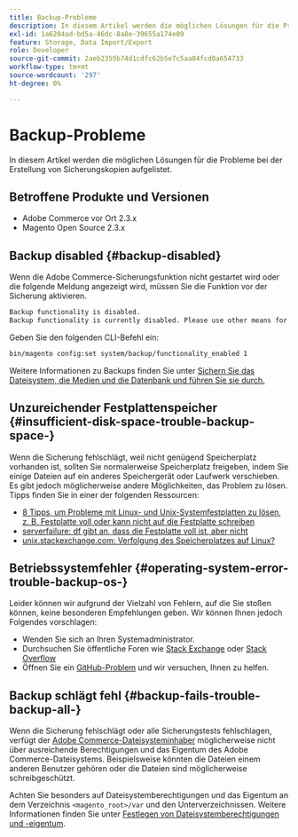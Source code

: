 ```yaml
---
title: Backup-Probleme
description: In diesem Artikel werden die möglichen Lösungen für die Probleme bei der Erstellung von Sicherungskopien aufgelistet.
exl-id: 1a6204ad-bd5a-46dc-8a8e-39655a174e09
feature: Storage, Data Import/Export
role: Developer
source-git-commit: 2aeb2355b74d1cdfc62b5e7c5aa04fcd0a654733
workflow-type: tm+mt
source-wordcount: '297'
ht-degree: 0%

---
```


# Backup-Probleme

In diesem Artikel werden die möglichen Lösungen für die Probleme bei der Erstellung von Sicherungskopien aufgelistet.

## Betroffene Produkte und Versionen

* Adobe Commerce vor Ort 2.3.x
* Magento Open Source 2.3.x

## Backup disabled {#backup-disabled}

Wenn die Adobe Commerce-Sicherungsfunktion nicht gestartet wird oder die folgende Meldung angezeigt wird, müssen Sie die Funktion vor der Sicherung aktivieren.

```bash
Backup functionality is disabled.
Backup functionality is currently disabled. Please use other means for backups.
```

Geben Sie den folgenden CLI-Befehl ein:

```bash
bin/magento config:set system/backup/functionality_enabled 1
```

Weitere Informationen zu Backups finden Sie unter [Sichern Sie das Dateisystem, die Medien und die Datenbank und führen Sie sie durch.](https://experienceleague.adobe.com/en/docs/commerce-operations/installation-guide/tutorials/backup)

## Unzureichender Festplattenspeicher {#insufficient-disk-space-trouble-backup-space-}

Wenn die Sicherung fehlschlägt, weil nicht genügend Speicherplatz vorhanden ist, sollten Sie normalerweise Speicherplatz freigeben, indem Sie einige Dateien auf ein anderes Speichergerät oder Laufwerk verschieben. Es gibt jedoch möglicherweise andere Möglichkeiten, das Problem zu lösen. Tipps finden Sie in einer der folgenden Ressourcen:

* [8 Tipps, um Probleme mit Linux- und Unix-Systemfestplatten zu lösen, z. B. Festplatte voll oder kann nicht auf die Festplatte schreiben](https://www.cyberciti.biz/datacenter/linux-unix-bsd-osx-cannot-write-to-hard-disk)
* [serverfailure: df gibt an, dass die Festplatte voll ist, aber nicht](https://serverfault.com/questions/315181/df-says-disk-is-full-but-it-is-not)
* [unix.stackexchange.com: Verfolgung des Speicherplatzes auf Linux?](https://unix.stackexchange.com/questions/125429/tracking-down-where-disk-space-has-gone-on-linux)

## Betriebssystemfehler {#operating-system-error-trouble-backup-os-}

Leider können wir aufgrund der Vielzahl von Fehlern, auf die Sie stoßen können, keine besonderen Empfehlungen geben. Wir können Ihnen jedoch Folgendes vorschlagen:

* Wenden Sie sich an Ihren Systemadministrator.
* Durchsuchen Sie öffentliche Foren wie [Stack Exchange](https://unix.stackexchange.com) oder [Stack Overflow](https://stackoverflow.com)
* Öffnen Sie ein [GitHub-Problem](https://github.com/magento/magento2/issues) und wir versuchen, Ihnen zu helfen.

## Backup schlägt fehl {#backup-fails-trouble-backup-all-}

Wenn die Sicherung fehlschlägt oder alle Sicherungstests fehlschlagen, verfügt der [Adobe Commerce-Dateisysteminhaber](https://experienceleague.adobe.com/en/docs/commerce-operations/installation-guide/prerequisites/file-system/overview) möglicherweise nicht über ausreichende Berechtigungen und das Eigentum des Adobe Commerce-Dateisystems. Beispielsweise könnten die Dateien einem anderen Benutzer gehören oder die Dateien sind möglicherweise schreibgeschützt.

Achten Sie besonders auf Dateisystemberechtigungen und das Eigentum an dem Verzeichnis `<magento_root>/var` und den Unterverzeichnissen. Weitere Informationen finden Sie unter [Festlegen von Dateisystemberechtigungen und -eigentum](https://experienceleague.adobe.com/en/docs/commerce-operations/installation-guide/prerequisites/file-system/configure-permissions).
